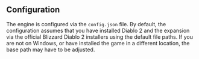 ## Configuration

The engine is configured via the `config.json` file. By default, the configuration assumes that you have installed Diablo 2 and the
expansion via the official Blizzard Diablo 2 installers using the default file paths. If you are not on Windows, or have installed
the game in a different location, the base path may have to be adjusted.
